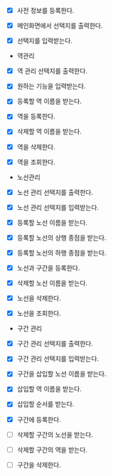 * [x] 사전 정보를 등록한다. 

* [x] 메인화면에서 선택지를 출력한다.
* [x] 선택지를 입력받는다.

- 역관리
* [x] 역 관리 선택지를 출력한다.
* [x] 원하는 기능을 입력받는다.

* [x] 등록할 역 이름을 받는다.
* [x] 역을 등록한다.

* [x] 삭제할 역 이름을 받는다.
* [x] 역을 삭제한다.

* [x] 역을 조회한다.

- 노선관리
* [x] 노선 관리 선택지를 출력한다.
* [x] 노선 관리 선택지를 입력받는다.

* [x] 등록할 노선 이름을 받는다.
* [x] 등록할 노선의 상행 종점을 받는다.
* [x] 등록할 노선의 하행 종점을 받는다.
* [x] 노선과 구간을 등록한다.

* [x] 삭제할 노선 이름을 받는다.
* [x] 노선을 삭제한다.

* [x] 노선을 조회한다.

- 구간 관리
* [x] 구간 관리 선택지를 출력한다.
* [x] 구간 관리 선택지를 입력받는다.

* [x] 구간을 삽입할 노선 이름을 받는다.
* [x] 삽입할 역 이름을 받는다.
* [x] 삽입할 순서를 받는다.
* [x] 구간에 등록한다.

* [ ] 삭제할 구간의 노선을 받는다.
* [ ] 삭제할 구간의 역을 받는다.
* [ ] 구간을 삭제한다.